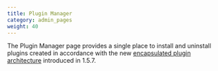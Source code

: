 ```yaml
---
title: Plugin Manager
category: admin_pages
weight: 40
---
```


The Plugin Manager page provides a single place to install and uninstall plugins created in accordance with the new [encapsulated plugin architecture](/dev/plugins/encapsulated_plugins/) introduced in 1.5.7. 


